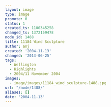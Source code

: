 ```yaml
---
layout: image
type: image
promote: 0
status: 1
created_ts: 1100345258
changed_ts: 1372159478
node_id: 1488
title: 11184 Wind Sculpture
author: anj
created: '2004-11-13'
changed: '2013-06-25'
tags:
  - Wellington
  - Highlights
  - 2004/11 November 2004
images:
  - image/images/11184_wind_sculpture-1488.jpg
url: "/node/1488/"
aliases: []
date: '2004-11-13'
---
```


